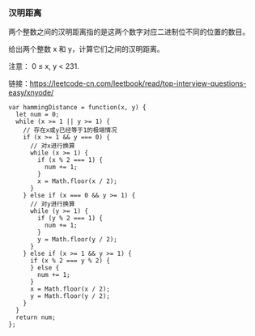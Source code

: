 <!--
 * @Author: 月魂
 * @Date: 2021-03-09 10:29:42
 * @LastEditTime: 2021-03-09 10:30:28
 * @LastEditors: 月魂
 * @Description: 
 * @FilePath: \leetcode-per-day\day62.md
-->
### 汉明距离
两个整数之间的汉明距离指的是这两个数字对应二进制位不同的位置的数目。

给出两个整数 x 和 y，计算它们之间的汉明距离。

注意：
0 ≤ x, y < 231.

链接：https://leetcode-cn.com/leetbook/read/top-interview-questions-easy/xnyode/

```
var hammingDistance = function(x, y) {
  let num = 0;
  while (x >= 1 || y >= 1) {
    // 存在x或y已经等于1的极端情况
    if (x >= 1 && y === 0) {
      // 对x进行换算
      while (x >= 1) {
        if (x % 2 === 1) {
          num += 1;
        }
        x = Math.floor(x / 2);
      }
    } else if (x === 0 && y >= 1) {
      // 对y进行换算
      while (y >= 1) {
        if (y % 2 === 1) {
          num += 1;
        }
        y = Math.floor(y / 2);
      }
    } else if (x >= 1 && y >= 1) {
      if (x % 2 === y % 2) {
      } else {
        num += 1;
      }
      x = Math.floor(x / 2);
      y = Math.floor(y / 2);
    }
  }
  return num;
};
```